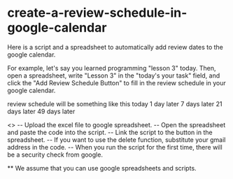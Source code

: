 # create-a-review-schedule-in-google-calendar
Here is a script and a spreadsheet to automatically add review dates to the google calendar.

For example, let's say you learned programming "lesson 3" today.
Then, open a spreadsheet, write "Lesson 3" in the "today's your task" field, and click the "Add Review Schedule Button" to fill in the review schedule in your google calendar.

review schedule will be something like this
today
1 day later
7 days later
21 days later
49 days later


<<Procedure>>
-- Upload the excel file to google spreadsheet.
-- Open the spreadsheet and paste the code into the script.
-- Link the script to the button in the spreadsheet.
-- If you want to use the delete function, substitute your gmail address in the code.
-- When you run the script for the first time, there will be a security check from google.

  ** We assume that you can use google spreadsheets and scripts.
